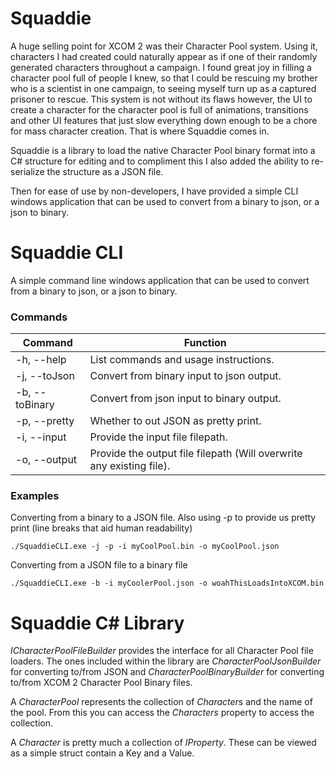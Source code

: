 # Squaddie

A huge selling point for XCOM 2 was their Character Pool system. Using it, characters I had created could naturally appear as if one of their randomly generated characters throughout a campaign. I found great joy in filling a character pool full of people I knew, so that I could be rescuing my brother who is a scientist in one campaign, to seeing myself turn up as a captured prisoner to rescue. This system is not without its flaws however, the UI to create a character for the character pool is full of animations, transitions and other UI features that just slow everything down enough to be a chore for mass character creation. That is where Squaddie comes in.

Squaddie is a library to load the native Character Pool binary format into a C# structure for editing and to compliment this I also added the ability to re-serialize the structure as a JSON file.

Then for ease of use by non-developers, I have provided a simple CLI windows application that can be used to convert from a binary to json, or a json to binary.

  
# Squaddie CLI
A simple command line windows application that can be used to convert from a binary to json, or a json to binary.

### Commands
|Command| Function |
|--|--|
|-h, --help| List commands and usage instructions. |
|-j, --toJson| Convert from binary input to json output. |
|-b, --toBinary| Convert from json input to binary output. |
|-p, --pretty| Whether to out JSON as pretty print. |
|-i, --input| Provide the input file filepath. |
|-o, --output| Provide the output file filepath (Will overwrite any existing file). |

### Examples

Converting from a binary to a JSON file. Also using -p to provide us pretty print (line breaks that aid human readability)

    ./SquaddieCLI.exe -j -p -i myCoolPool.bin -o myCoolPool.json

Converting from a JSON file to a binary file

    ./SquaddieCLI.exe -b -i myCoolerPool.json -o woahThisLoadsIntoXCOM.bin

# Squaddie C# Library
*ICharacterPoolFileBuilder* provides the interface for all Character Pool file loaders. The ones included within the library are *CharacterPoolJsonBuilder* for converting to/from JSON and *CharacterPoolBinaryBuilder*  for converting to/from XCOM 2 Character Pool Binary files.

A *CharacterPool* represents the collection of *Character*s and the name of the pool. From this you can access the *Characters* property to access the collection.

A *Character* is pretty much a collection of *IProperty*. These can be viewed as a simple struct contain a Key and a Value. 